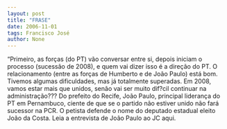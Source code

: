 ```yaml
---
layout: post
title: "FRASE"
date: 2006-11-01
tags: Francisco José
author: None
---
```

“Primeiro, as forças (do PT) vão conversar entre si, depois iniciam o processo (sucessão de 2008), e quem vai dizer isso é a direção do PT. O relacionamento (entre as forças de Humberto e de João Paulo) está bom. Tivemos algumas dificuldades, mas já totalmente superadas. Em 2008, vamos estar mais que unidos, senão vai ser muito dif?cil continuar na administração???
Do prefeito do Recife, João Paulo, principal liderança do PT em Pernambuco, ciente de que se o partido não estiver unido não fará sucessor na PCR. O petista defende o nome do deputado estadual eleito João da Costa.&nbsp;Leia a entrevista de João Paulo ao JC aqui. 